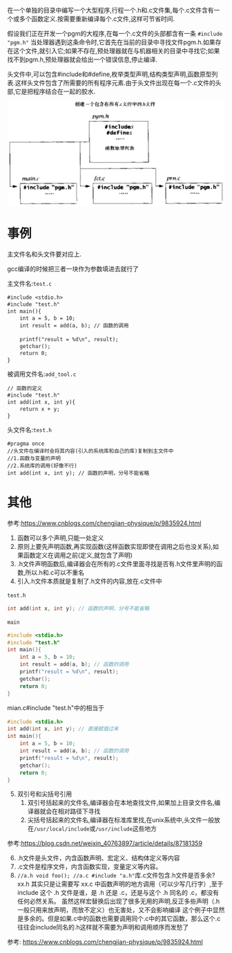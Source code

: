 在一个单独的目录中编写一个大型程序,行程一个.h和.c文件集,每个.c文件含有一个或多个函数定义.按需要重新编译每个.c文件,这样可节省时间.

假设我们正在开发一个pgm的大程序,在每一个.c文件的头部都含有一条
`#include "pgm.h"`
当处理器遇到这条命令时,它首先在当前的目录中寻找文件pgm.h.如果存在这个文件,就引入它;如果不存在,预处理器就在与机器相关的目录中寻找它;如果找不到pgm.h,预处理器就会给出一个错误信息,停止编译.

头文件中,可以包含#include和#define,枚举类型声明,结构类型声明,函数原型列表.这样头文件包含了所需要的所有程序元素.由于头文件出现在每一个.c文件的头部,它是把程序结合在一起的胶水.


![alt text](多文件程序/1.png)


# 事例
主文件名和头文件要对应上.

gcc编译的时候把三者一块作为参数填进去就行了


主文件名:`test.c`
```
#include <stdio.h>
#include "test.h"
int main(){
	int a = 5, b = 10;
	int result = add(a, b); // 函数的调用

	printf("result = %d\n", result);
	getchar();
	return 0;
}

```


被调用文件名:`add_tool.c`
```
// 函数的定义
#include "test.h"
int add(int x, int y){
	return x + y;
}
```


头文件名:`test.h`

```
#pragma once
//头文件在编译时会将其内容(引入的系统库和自己的库)复制到主文件中
//1.函数与变量的声明
//2.系统库的调用(好像不行)
int add(int x, int y); // 函数的声明，分号不能省略
```

# 其他
参考:https://www.cnblogs.com/chengjian-physique/p/9835924.html
1. 函数可以多个声明,只能一处定义
2. 原则上要先声明函数,再实现函数(这样函数实现即使在调用之后也没关系),如果函数定义在调用之前(定义,就包含了声明)
3. .h文件声明函数后,编译器会在所有的.c文件里面寻找是否有.h文件里声明的函数,所以.h和.c可以不重名
4. 引入.h文件本质就是复制了.h文件的内容,放在.c文件中

`test.h`
```c
int add(int x, int y); // 函数的声明，分号不能省略
```
`main`
```c
#include <stdio.h>
#include "test.h"
int main(){
	int a = 5, b = 10;
	int result = add(a, b); // 函数的调用
	printf("result = %d\n", result);
	getchar();
	return 0;
}
```
mian.c#include "test.h"中的相当于
```c
#include <stdio.h>
int add(int x, int y); // 直接赋值过来
int main(){
	int a = 5, b = 10;
	int result = add(a, b); // 函数的调用
	printf("result = %d\n", result);
	getchar();
	return 0;
}
```

5. 双引号和尖括号引用
	1. 双引号括起来的文件名,编译器会在本地查找文件,如果加上目录文件名,编译器就会在相对路径下寻找
	2. 尖括号括起来的文件名,编译器在标准库里找,在unix系统中,头文件一般放在`/usr/local/include`或`/usr/include`这些地方

参考:https://blog.csdn.net/weixin_40763897/article/details/87181359


6. .h文件是头文件，内含函数声明、宏定义、结构体定义等内容
7. .c文件是程序文件，内含函数实现，变量定义等内容。
8. ` //a.h void foo(); //a.c #include "a.h" `库.c文件包含.h文件是否多余?
xx.h 其实只是让需要写 xx.c 中函数声明的地方调用（可以少写几行字）,至于 include 这个 .h 文件是谁，是 .h 还是 .c，还是与这个 .h 同名的 .c，都没有任何必然关系。
虽然这样宏替换后出现了很多无用的声明,反正多些声明（.h一般只用来放声明，而放不定义）也无害处，又不会影响编译
这个例子中显然是多余的。但是如果.c中的函数也需要调用同个.c中的其它函数，那么这个.c往往会include同名的.h这样就不需要为声明和调用顺序而发愁了



参考:
https://www.cnblogs.com/chengjian-physique/p/9835924.html